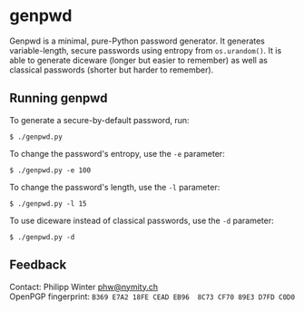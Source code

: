 genpwd
======

Genpwd is a minimal, pure-Python password generator.  It generates
variable-length, secure passwords using entropy from `os.urandom()`.  It is able
to generate diceware (longer but easier to remember) as well as classical
passwords (shorter but harder to remember).

Running genpwd
----------------

To generate a secure-by-default password, run:

    $ ./genpwd.py

To change the password's entropy, use the `-e` parameter:

    $ ./genpwd.py -e 100

To change the password's length, use the `-l` parameter:

    $ ./genpwd.py -l 15

To use diceware instead of classical passwords, use the `-d` parameter:

    $ ./genpwd.py -d

Feedback
--------

Contact: Philipp Winter <phw@nymity.ch>  
OpenPGP fingerprint: `B369 E7A2 18FE CEAD EB96  8C73 CF70 89E3 D7FD C0D0`
